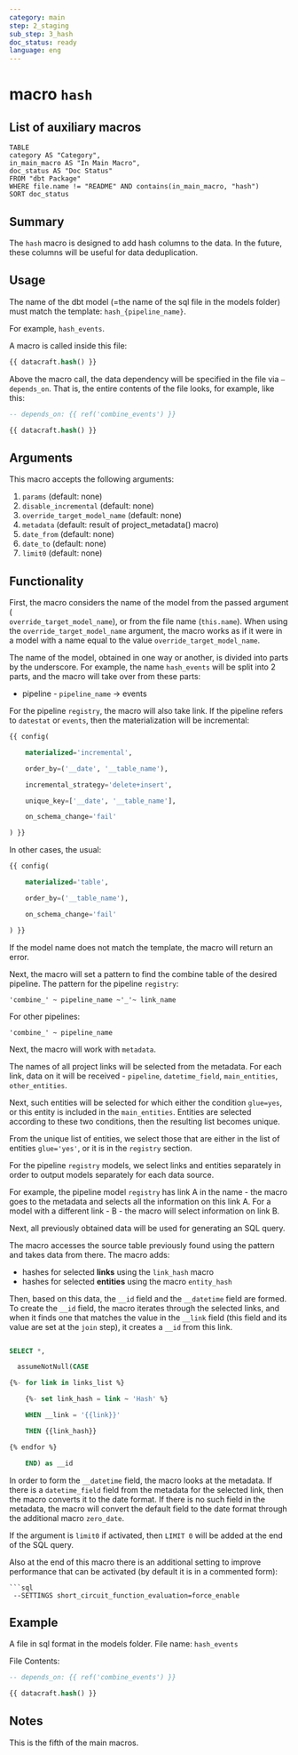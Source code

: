 ```yaml
---
category: main
step: 2_staging
sub_step: 3_hash
doc_status: ready
language: eng
---
```

# macro `hash`

## List of auxiliary macros

```dataview
TABLE 
category AS "Category", 
in_main_macro AS "In Main Macro",
doc_status AS "Doc Status"
FROM "dbt Package"
WHERE file.name != "README" AND contains(in_main_macro, "hash")
SORT doc_status
```


## Summary

The `hash` macro is designed to add hash columns to the data. In the future, these columns will be useful for data deduplication.

## Usage

The name of the dbt model (=the name of the sql file in the models folder) must match the template:
`hash_{pipeline_name}`.

For example, `hash_events`.

A macro is called inside this file:

```sql
{{ datacraft.hash() }}
```
Above the macro call, the data dependency will be specified in the file via `—depends_on`. That is, the entire contents of the file looks, for example, like this:
```sql
-- depends_on: {{ ref('combine_events') }}

{{ datacraft.hash() }}
```
## Arguments

This macro accepts the following arguments:
1. `params` (default: none)
2.  `disable_incremental` (default: none)
3. `override_target_model_name` (default: none)
4. `metadata` (default: result of project_metadata() macro)
5. `date_from` (default: none)
6. `date_to` (default: none)
7. `limit0` (default: none)

## Functionality

First, the macro considers the name of the model from the passed argument (  
`override_target_model_name`), or from the file name (`this.name`). When using the `override_target_model_name` argument, the macro works as if it were in a model with a name equal to the value `override_target_model_name`.

The name of the model, obtained in one way or another, is divided into parts by the underscore. For example, the name `hash_events` will be split into 2 parts, and the macro will take over from these parts:

- pipeline - `pipeline_name` → events

For the pipeline `registry`, the macro will also take link.
If the pipeline refers to `datestat` or `events`, then the materialization will be incremental:

```sql
{{ config(

    materialized='incremental',

    order_by=('__date', '__table_name'),

    incremental_strategy='delete+insert',

    unique_key=['__date', '__table_name'],

    on_schema_change='fail'

) }}
```
In other cases, the usual:

```sql
{{ config(

    materialized='table',

    order_by=('__table_name'),

    on_schema_change='fail'

) }}
```
If the model name does not match the template, the macro will return an error.

Next, the macro will set a pattern to find the combine table of the desired pipeline.
The pattern for the pipeline `registry`:

`'combine_' ~ pipeline_name ~'_'~ link_name`

For other pipelines:

`'combine_' ~ pipeline_name`

Next, the macro will work with `metadata`.

The names of all project links will be selected from the metadata. For each link, data on it will be received - `pipeline`, `datetime_field`, `main_entities`, `other_entities`.

Next, such entities will be selected for which either the condition `glue=yes`, or this entity is included in the `main_entities`. Entities are selected according to these two conditions, then the resulting list becomes unique.

From the unique list of entities, we select those that are either in the list of entities `glue='yes'`, or it is in the `registry` section.

For the pipeline `registry` models, we select links and entities separately in order to output models separately for each data source.

For example, the pipeline model `registry` has link A in the name - the macro goes to the metadata and selects all the information on this link A. For a model with a different link - B - the macro will select information on link B. 

Next, all previously obtained data will be used for generating an SQL query.

The macro accesses the source table previously found using the pattern and takes data from there. The macro adds: 
- hashes for selected **links** using the `link_hash` macro 
- hashes for selected **entities** using the macro `entity_hash`
  
Then, based on this data, the `__id` field and the `__datetime` field are formed. 
To create the `__id` field, the macro iterates through the selected links, and when it finds one that matches the value in the `__link` field (this field and its value are set at the `join` step), it creates a `__id` from this link.

```sql

SELECT *,

  assumeNotNull(CASE

{%- for link in links_list %}

    {%- set link_hash = link ~ 'Hash' %}  

    WHEN __link = '{{link}}'

    THEN {{link_hash}}

{% endfor %}

    END) as __id
```
In order to form the `__datetime` field, the macro looks at the metadata. If there is a `datetime_field` field from the metadata for the selected link, then the macro converts it to the date format. If there is no such field in the metadata, the macro will convert the default field to the date format through the additional macro `zero_date`.

If the argument is `limit0` if activated, then `LIMIT 0` will be added at the end of the SQL query.

Also at the end of this macro there is an additional setting to improve performance that can be activated (by default it is in a commented form):

```
```sql 
 --SETTINGS short_circuit_function_evaluation=force_enable
```

## Example


A file in sql format in the models folder. File name: 
`hash_events`

File Contents:
```sql
-- depends_on: {{ ref('combine_events') }}

{{ datacraft.hash() }}
```
## Notes

This is the fifth of the main macros.
